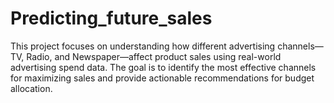 # Predicting_future_sales
This project focuses on understanding how different advertising channels—TV, Radio, and Newspaper—affect product sales using real-world advertising spend data. The goal is to identify the most effective channels for maximizing sales and provide actionable recommendations for budget allocation.
